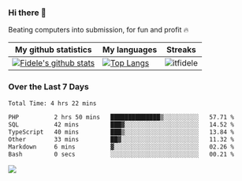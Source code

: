 ### Hi there 👋
<p>Beating computers into submission, for fun and profit 🔥</p>

|My github statistics|My languages|Streaks|
|-|-|-|
|[![Fidele's github stats](https://github-readme-stats.vercel.app/api?username=itfidele&count_private=true&show_icons=true&theme=dark&hide_title=true)](https://github.com/itfidele)|[![Top Langs](https://github-readme-stats.vercel.app/api/top-langs/?username=itfidele&show_icons=true&langs_count=8&theme=dark&layout=compact&hide_title=true)](https://github.com/itfidele)|![itfidele](https://github-readme-streak-stats.herokuapp.com/?user=itfidele&theme=dark)

### Over the Last 7 Days
<!--START_SECTION:waka-->

```txt
Total Time: 4 hrs 22 mins

PHP          2 hrs 50 mins   ██████████████▒░░░░░░░░░░   57.71 %
SQL          42 mins         ███▓░░░░░░░░░░░░░░░░░░░░░   14.52 %
TypeScript   40 mins         ███▒░░░░░░░░░░░░░░░░░░░░░   13.84 %
Other        33 mins         ██▓░░░░░░░░░░░░░░░░░░░░░░   11.32 %
Markdown     6 mins          ▓░░░░░░░░░░░░░░░░░░░░░░░░   02.26 %
Bash         0 secs          ░░░░░░░░░░░░░░░░░░░░░░░░░   00.21 %
```

<!--END_SECTION:waka-->



![](https://komarev.com/ghpvc/?username=itfidele)
